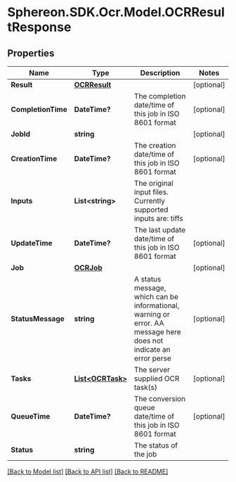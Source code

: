 # Sphereon.SDK.Ocr.Model.OCRResultResponse
## Properties

Name | Type | Description | Notes
------------ | ------------- | ------------- | -------------
**Result** | [**OCRResult**](OCRResult.md) |  | [optional] 
**CompletionTime** | **DateTime?** | The completion date/time of this job in ISO 8601 format | [optional] 
**JobId** | **string** |  | [optional] 
**CreationTime** | **DateTime?** | The creation date/time of this job in ISO 8601 format | [optional] 
**Inputs** | **List&lt;string&gt;** | The original input files. Currently supported inputs are: tiffs | 
**UpdateTime** | **DateTime?** | The last update date/time of this job in ISO 8601 format | [optional] 
**Job** | [**OCRJob**](OCRJob.md) |  | [optional] 
**StatusMessage** | **string** | A status message, which can be informational, warning or error. AA message here does not indicate an error perse | [optional] 
**Tasks** | [**List&lt;OCRTask&gt;**](OCRTask.md) | The server supplied OCR task(s) | [optional] 
**QueueTime** | **DateTime?** | The conversion queue date/time of this job in ISO 8601 format | [optional] 
**Status** | **string** | The status of the job | 

[[Back to Model list]](../README.md#documentation-for-models) [[Back to API list]](../README.md#documentation-for-api-endpoints) [[Back to README]](../README.md)

